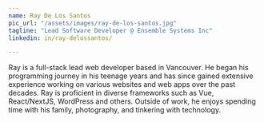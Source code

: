 ```yaml
---
name: Ray De Los Santos
pic_url: "/assets/images/ray-de-los-santos.jpg"
tagline: "Lead Software Developer @ Ensemble Systems Inc"
linkedin: in/ray-delossantos/

---
```

Ray is a full-stack lead web developer based in Vancouver. He began his programming journey in his teenage years and has since gained extensive experience working on various websites and web apps over the past decades. Ray is proficient in diverse frameworks such as Vue, React/NextJS, WordPress and others. Outside of work, he enjoys spending time with his family, photography, and tinkering with technology.